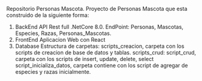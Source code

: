 Repositorio Personas Mascota.
Proyecto de Personas Mascota que esta construido de la siguiente forma:

1. BackEnd
   API Rest full .NetCore 8.0.
   EndPoint: Personas, Mascotas, Especies, Razas, Personas_Mascotas. 
3. FrontEnd
   Aplicacion Web con React
5. Database
   Estructura de carpetas:
   scripts_creacion, carpeta con los scripts de creacion de base de datos y tablas.
   scripts_crud:
     script_crud, carpeta con los scripts de insert, update, delete, select
     script_inicializa_datos, carpeta contiene con los script de agregar de especies y razas inicialmente.
   
   
   
